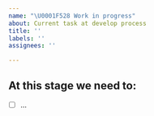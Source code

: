 ```yaml
---
name: "\U0001F528 Work in progress"
about: Current task at develop process
title: ''
labels: ''
assignees: ''

---
```


## At this stage we need to:

- [ ] ...
